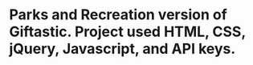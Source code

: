 # Parks and Recreation version of Giftastic. Project used HTML, CSS, jQuery, Javascript, and API keys.
